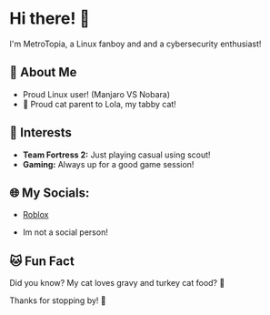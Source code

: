 # Hi there! 👋

I'm MetroTopia, a Linux fanboy and and a cybersecurity enthusiast!

## 🌟 About Me
- Proud Linux user! (Manjaro VS Nobara)
- 🐾 Proud cat parent to Lola, my tabby cat!

## 🚀 Interests

- **Team Fortress 2:** Just playing casual using scout!
- **Gaming:** Always up for a good game session!

## 🌐 My Socials:

- [Roblox](https://www.roblox.com/users/1327012/profile)
 
- Im not a social person!

## 🐱 Fun Fact

Did you know? My cat loves gravy and turkey cat food? 🐾

Thanks for stopping by! 🌟
